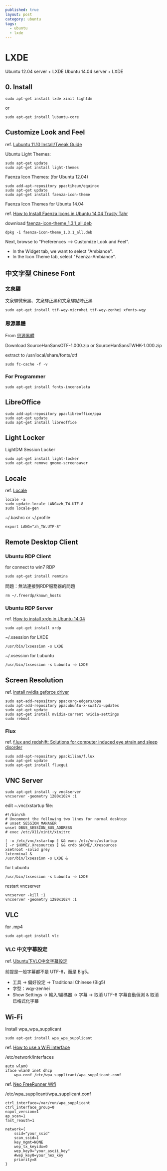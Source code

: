```yaml
---
published: true
layout: post
category: ubuntu
tags: 
  - ubuntu
  - lxde
---
```


# LXDE

Ubuntu 12.04 server + LXDE
Ubuntu 14.04 server + LXDE

## 0. Install

    sudo apt-get install lxde xinit lightdm

or

    sudo apt-get install lubuntu-core

## Customize Look and Feel
ref. [Lubuntu 11.10 Install/Tweak Guide](http://linuxftw.weebly.com/lubuntu-1110-installation-guide.html)

Ubuntu Light Themes:

    sudo apt-get update
    sudo apt-get install light-themes

Faenza Icon Themes: (for Ubuntu 12.04)

    sudo add-apt-repository ppa:tiheum/equinox
    sudo apt-get update
    sudo apt-get install faenza-icon-theme

Faenza Icon Themes for Ubuntu 14.04

ref. [How to Install Faenza Icons in Ubuntu 14.04 Trusty Tahr](http://ubuntuhandbook.org/index.php/2014/01/install-faenza-icons-ubuntu-14-04/)

download [faenza-icon-theme_1.3.1_all.deb](https://launchpad.net/~tiheum/+archive/equinox/+files/faenza-icon-theme_1.3.1_all.deb)

    dpkg -i faenza-icon-theme_1.3.1_all.deb

Next, browse to "Preferences --> Customize Look and Feel".

* In the Widget tab, we want to select "Ambiance".
* In the Icon Theme tab, select "Faenza-Ambiance".

## 中文字型 Chinese Font

### 文泉驛
文泉驛微米黑、文泉驛正黑和文泉驛點陣正黑

    sudo apt-get install ttf-wqy-microhei ttf-wqy-zenhei xfonts-wqy

### 思源黑體
From [思源黑體](http://sourceforge.net/projects/source-han-sans.adobe/files/)

Download SourceHanSansOTF-1.000.zip or SourceHanSansTWHK-1.000.zip

extract to /usr/local/share/fonts/otf

    sudo fc-cache -f -v

### For Programmer

    sudo apt-get install fonts-inconsolata

## LibreOffice

    sudo add-apt-repository ppa:libreoffice/ppa 
    sudo apt-get update
    sudo apt-get install libreoffice

## Light Locker
LightDM Session Locker

    sudo apt-get install light-locker
    sudo apt-get remove gnome-screensaver

## Locale
ref. [Locale](https://help.ubuntu.com/community/Locale)

    locale -a
    sudo update-locale LANG=zh_TW.UTF-8
    sudo locale-gen
    
~/.bashrc or ~/.profile

    export LANG="zh_TW.UTF-8"
    
## Remote Desktop Client

### Ubuntu RDP Client
for connect to win7 RDP

    sudo apt-get install remmina

問題：無法連接到RDP服務器的問題

    rm ~/.freerdp/known_hosts

### Ubuntu RDP Server
ref. [How to install xrdp in Ubuntu 14.04](http://c-nergy.be/blog/?p=5305)

    sudo apt-get install xrdp

~/.xsession for LXDE

    /usr/bin/lxsession -s LXDE

~/.xsession for Lubuntu

    /usr/bin/lxsession -s Lubuntu -e LXDE

## Screen Resolution
ref. [install nvidia geforce driver](http://www.howopensource.com/2012/10/install-nvidia-geforce-driver-in-ubuntu-12-10-12-04-using-ppa/)

    sudo apt-add-repository ppa:xorg-edgers/ppa
    sudo apt-add-repository ppa:ubuntu-x-swat/x-updates
    sudo apt-get update
    sudo apt-get install nvidia-current nvidia-settings
    sudo reboot

### Flux
ref. [f.lux and redshift: Solutions for computer induced eye strain and sleep disorder](http://iqbalnaved.wordpress.com/2013/12/29/f-lux-a-solution-for-computer-induced-sleep-disorder/)

    sudo add-apt-repository ppa:kilian/f.lux
    sudo apt-get update
    sudo apt-get install fluxgui

## VNC Server

    sudo apt-get install -y vnc4server
    vncserver -geometry 1280x1024 :1

edit ~.vnc/xstartup file:

    #!/bin/sh
    # Uncomment the following two lines for normal desktop:
    # unset SESSION_MANAGER
    unset DBUS_SESSION_BUS_ADDRESS
    # exec /etc/X11/xinit/xinitrc

    [ -x /etc/vnc/xstartup ] && exec /etc/vnc/xstartup
    [ -r $HOME/.Xresources ] && xrdb $HOME/.Xresources
    xsetroot -solid grey
    lxterminal &
    /usr/bin/lxsession -s LXDE &

for Lubuntu 

    /usr/bin/lxsession -s Lubuntu -e LXDE

restart vncserver

    vncserver -kill :1
    vncserver -geometry 1280x1024 :1

## VLC
for .mp4

    sudo apt-get install vlc

### VLC 中文字幕設定
ref. [Ubuntu下VLC中文字幕設定](http://youthyear.blogspot.tw/2011/01/ubuntuvlc.html)

前提是一般字幕都不是 UTF-8，而是 Big5。

- 工具 -> 偏好設定 -> Traditional Chinese (Big5)
- 字型：wqy-zenhei
- Show Settings -> 輸入/編碼器 -> 字幕 -> 取消 UTF-8 字幕自動偵測 & 取消已格式化字幕

## Wi-Fi
Install wpa_wpa_supplicant

    sudo apt-get install wpa_wpa_supplicant

ref. [How to use a WiFi interface](https://wiki.debian.org/WiFi/HowToUse)

/etc/network/interfaces

    auto wlan0
    iface wlan0 inet dhcp
        wpa-conf /etc/wpa_supplicant/wpa_supplicant.conf

ref. [Neo FreeRunner Wifi](http://wiki.openmoko.org/wiki/Neo_FreeRunner_Wifi)

/etc/wpa_supplicant/wpa_supplicant.conf

    ctrl_interface=/var/run/wpa_supplicant
    ctrl_interface_group=0
    eapol_version=1
    ap_scan=1
    fast_reauth=1 

    network={
        ssid="your_ssid"
        scan_ssid=1
        key_mgmt=NONE
        wep_tx_keyidx=0
        wep_key0="your_ascii_key"
        #wep_key0=your_hex_key
        priority=8
    }